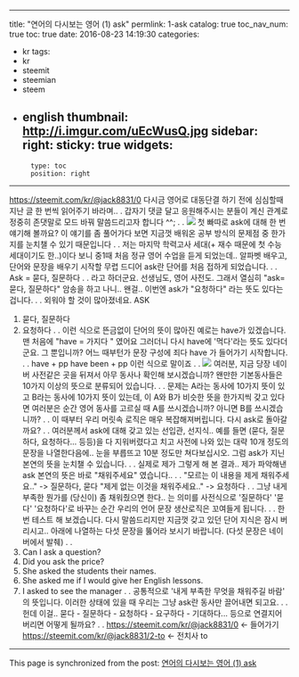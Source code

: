 
---
title: "연어의 다시보는 영어 (1) ask"
permlink: 1-ask
catalog: true
toc_nav_num: true
toc: true
date: 2016-08-23 14:19:30
categories:
- kr
tags:
- kr
- steemit
- steemian
- steem
- english
thumbnail: http://i.imgur.com/uEcWusQ.jpg
sidebar:
    right:
        sticky: true
widgets:
    -
        type: toc
        position: right
---


https://steemit.com/kr/@jack8831/0
다시금 영어로 대동단결 하기 전에
심심할때 지난 글 한 번씩 읽어주기 바라며..
.
갑자기 댓글 달고 응원해주시는 분들이 계신 관계로
정중히 존댓말로 모드 바꿔 말씀드리고자 합니다 ^^;
.
.
![](http://i.imgur.com/uEcWusQ.jpg)
첫 빠따로 ask에 대해 한 번 얘기해 볼까요?
이 얘기를 좀 풀어가다 보면
지금껏 배워온 공부 방식의 문제점 중 한가지를 눈치챌 수 있기 때문입니다
.
.
저는 마지막 학력고사 세대(+ 재수 때문에 첫 수능 세대이기도 한..)이다 보니
중1때 처음 정규 영어 수업을 듣게 되었는데..
알파벳 배우고, 단어와 문장을 배우기 시작할 무렵
드디어 ask란 단어를 처음 접하게 되었습니다.
.
.
Ask = 묻다, 질문하다
.
.
라고 하더군요. 선생님도, 영어 사전도.
그래서 열심히 "ask=묻다, 질문하다" 암송을 하고 나니..
왠걸.. 이번엔 ask가 "요청하다" 라는 뜻도 있다는 겁니다.
.
.
외워야 할 것이 많아졌네요.
ASK
1. 묻다, 질문하다
2. 요청하다
.
.
이런 식으로 뜬금없이 단어의 뜻이 많아진 예로는 have가 있겠습니다.
맨 처음에
"have = 가지다 " 였어요
그러더니 다시 have에 '먹다'라는 뜻도 있다더군요.
그 뿐입니까?
어느 때부턴가 문장 구성에 죄다 have 가 들어가기 시작합니다.
.
.
have + pp
have been + pp
이런 식으로 말이죠
.
.
![](http://i.imgur.com/2ur8NLN.jpg)
여러분,
지금 당장 네이버 사전같은 곳을 뒤져서 아무 동사나 확인해 보시겠습니까?
왠만한 기본동사들은 10가지 이상의 뜻으로 분류되어 있습니다.
.
.
문제는
A라는 동사에 10가지 뜻이 있고
B라는 동사에 10가지 뜻이 있는데,
이 A와 B가 비슷한 뜻을 한가지씩 갖고 있다면
여러분은 순간 영어 동사를 고르실 때 A를 쓰시겠습니까?
아니면 B를 쓰시겠습니까?
.
.
이 때부터 우리 머릿속 로직은 매우 복잡해져버립니다.
다시 ask로 돌아갈까요?
.
.
여러분께서 ask에 대해 갖고 있는 선입관, 선지식..
예를 들면 (묻다, 질문하다, 요청하다... 등등)을 다 지워버렸다고 치고
사전에 나와 있는 대략 10개 정도의 문장을 나열한다음에..
눈을 부릅뜨고 10분 정도만 쳐다보십시오.
그럼 ask가 지닌 본연의 뜻을 눈치챌 수 있습니다.
.
.
실제로 제가 그렇게 해 본 결과..
제가 파악해낸 ask 본연의 뜻은 바로
"채워주세요" 였습니다..
.
.
"모르는 이 내용을 제게 채워주세요.." -> 질문하다, 묻다
"제게 없는 이것을 채워주세요.." -> 요청하다
.
.
그냥 내게 부족한 뭔가를 (당신이) 좀 채워줬으면 한다.. 는 의미를
사전식으로 '질문하다' '묻다' '요청하다'로 바꾸는 순간
우리의 언어 문장 생산로직은 꼬여들게 됩니다.
.
.
한 번 테스트 해 보겠습니다.
다시 말씀드리지만 지금껏 갖고 있던 단어 지식은 잠시 버리시고..
아래에 나열하는 다섯 문장을 뚫어라 보시기 바랍니다.
(다섯 문장은 네이버에서 발췌)
.
.
1. Can I ask a question?
2. Did you ask the price?
3. She asked the students their names.
4. She asked me if I would give her English lessons.
5. I asked to see the manager
.
.
공통적으로 '내게 부족한 무엇을 채워주길 바람' 의 뜻입니다.
이러한 상태에 있을 때 우리는 그냥 ask란 동사만 끌어내면 되고요.
.
.
헌데 이걸..
묻다 - 질문하다 - 요청하다 - 요구하다 - 기대하다...
등으로 연결지어 버리면 어떻게 될까요?
.
.
https://steemit.com/kr/@jack8831/0 <- 들어가기
https://steemit.com/kr/@jack8831/2-to <- 전치사 to

- - -

This page is synchronized from the post: [연어의 다시보는 영어 (1) ask](https://steemit.com/@jack8831/1-ask)
